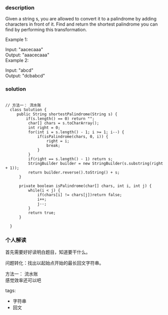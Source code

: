 ### description    
  Given a string s, you are allowed to convert it to a palindrome by adding characters in front of it. Find and return the shortest palindrome you can find by performing this transformation.  
    
  Example 1:  
    
  Input: "aacecaaa"  
  Output: "aaacecaaa"  
  Example 2:  
    
  Input: "abcd"  
  Output: "dcbabcd"  
### solution    
```    
  
// 方法一： 流水账  
  class Solution {  
     public String shortestPalindrome(String s) {  
         if(s.length() == 0) return "";  
          char[] chars = s.toCharArray();  
          int right = 0;  
          for(int i = s.length() - 1; i >= 1; i--) {  
              if(isPalindrome(chars, 0, i)) {  
                  right = i;  
                  break;  
              }  
          }  
          if(right == s.length() - 1) return s;  
          StringBuilder builder = new StringBuilder(s.substring(right + 1));  
          return builder.reverse().toString() + s;  
      }  
    
      private boolean isPalindrome(char[] chars, int i, int j) {  
          while(i < j) {  
              if(chars[i] != chars[j])return false;  
              i++;  
              j--;  
          }  
          return true;  
      }  
    
  }  
```    
    
### 个人解读    
  首先需要好好读明白题目，知道要干什么。  
    
  问题转化：找出以起始点开始的最长回文字符串。  
    
  方法一： 流水账  
  感觉效率还可以吧  
    
tags:    
  -  字符串  
  -  回文  
